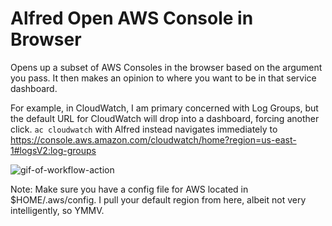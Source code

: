 # Alfred Open AWS Console in Browser

Opens up a subset of AWS Consoles in the browser based on the argument you pass. It then makes an opinion to where you want to be in that service dashboard.

For example, in CloudWatch, I am primary concerned with Log Groups, but the default URL for CloudWatch will drop into a dashboard, forcing another click. `ac cloudwatch` with Alfred instead navigates immediately to https://console.aws.amazon.com/cloudwatch/home?region=us-east-1#logsV2:log-groups

![gif-of-workflow-action](https://user-images.githubusercontent.com/960210/146687892-b6dd091c-81c6-42e0-99a8-fd4766d953a1.gif)

Note: Make sure you have a config file for AWS located in $HOME/.aws/config. I pull your default region from here, albeit not very intelligently, so YMMV.
